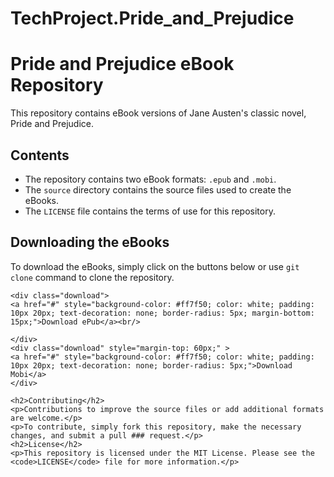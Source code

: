 # TechProject.Pride_and_Prejudice
<!DOCTYPE html>
<html>
  <head>
    <meta charset="UTF-8">
  </head>
  <body>
    <h1>Pride and Prejudice eBook Repository</h1>
    <p>This repository contains eBook versions of Jane Austen's classic novel, Pride and Prejudice.</p>
    <h2>Contents</h2>
    <ul>
      <li>The repository contains two eBook formats: <code>.epub</code> and <code>.mobi</code>.</li>
      <li>The <code>source</code> directory contains the source files used to create the eBooks.</li>
      <li>The <code>LICENSE</code> file contains the terms of use for this repository.</li>
    </ul>
    <h2>Downloading the eBooks</h2>
    <p>To download the eBooks, simply click on the buttons below or use <code>git clone</code> command to clone the repository.</p>
    
    <div class="download">
    <a href="#" style="background-color: #ff7f50; color: white; padding: 10px 20px; text-decoration: none; border-radius: 5px; margin-bottom: 15px;">Download ePub</a><br/>
      
    </div>
    <div class="download" style="margin-top: 60px;" >
    <a href="#" style="background-color: #ff7f50; color: white; padding: 10px 20px; text-decoration: none; border-radius: 5px;">Download Mobi</a>
    </div>
    
    <h2>Contributing</h2>
    <p>Contributions to improve the source files or add additional formats are welcome.</p>
    <p>To contribute, simply fork this repository, make the necessary changes, and submit a pull ### request.</p>
    <h2>License</h2>
    <p>This repository is licensed under the MIT License. Please see the <code>LICENSE</code> file for more information.</p>
  </body>
</html>
